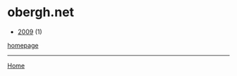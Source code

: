 # obergh.net

  * [2009](./obergh-net-2009.md) (1)

[homepage](https://obergh.net/)

----

[Home](../index.md)
